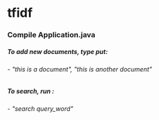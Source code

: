 # tfidf


### Compile Application.java 
##### To add new documents, type put:
###### - "this is a document", "this is another document" 


##### To search, run :
###### - "search query_word" 
